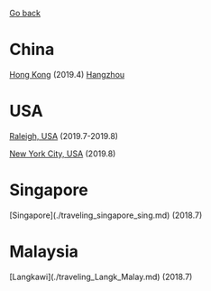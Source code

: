 [Go back](./index.md)

<h1>China</h1>

[Hong Kong](./traveling_hk.md) (2019.4)
[Hangzhou](./traveling_hz.md)

<h1>USA</h1>

[Raleigh, USA](./traveling_raleigh_usa.md) (2019.7-2019.8)

[New York City, USA](./traveling_nyc_usa.md) (2019.8)

<h1>Singapore</h1>
[Singapore](./traveling_singapore_sing.md) (2018.7)

<h1>Malaysia</h1>
[Langkawi](./traveling_Langk_Malay.md) (2018.7)
